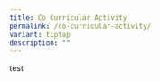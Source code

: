 ```yaml
---
title: Co Curricular Activity
permalink: /co-curricular-activity/
variant: tiptap
description: ""
---
```

<p>test</p>